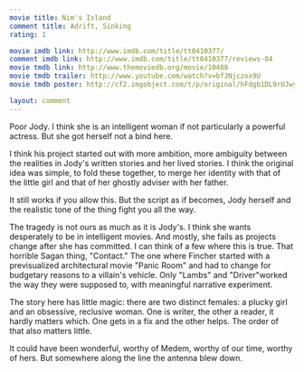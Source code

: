 ```yaml
---
movie title: Nim's Island
comment title: Adrift, Sinking
rating: 1

movie imdb link: http://www.imdb.com/title/tt0410377/
comment imdb link: http://www.imdb.com/title/tt0410377/reviews-84
movie tmdb link: http://www.themoviedb.org/movie/10488
movie tmdb trailer: http://www.youtube.com/watch?v=bfJNjczox9U
movie tmdb poster: http://cf2.imgobject.com/t/p/original/hFdgb1DL9rUJwyxdj9EPWuBKnFo.jpg

layout: comment
---
```


Poor Jody. I think she is an intelligent woman if not particularly a powerful actress. But she got herself not a bind here.

I think his project started out with more ambition, more ambiguity between the realities in Jody's written stories and her lived stories. I think the original idea was simple, to fold these together, to merge her identity with that of the little girl and that of her ghostly adviser with her father.

It still works if you allow this. But the script as if becomes, Jody herself and the realistic tone of the thing fight you all the way.

The tragedy is not ours as much as it is Jody's. I think she wants desperately to be in intelligent movies. And mostly, she fails as projects change after she has committed. I can think of a few where this is true. That horrible Sagan thing, "Contact." The one where Fincher started with a previsualized architectural movie "Panic Room" and had to change for budgetary reasons to a villain's vehicle. Only "Lambs" and "Driver"worked the way they were supposed to, with meaningful narrative experiment.

The story here has little magic: there are two distinct females: a plucky girl and an obsessive, reclusive woman. One is writer, the other a reader, it hardly matters which. One gets in a fix and the other helps. The order of that also matters little.

It could have been wonderful, worthy of Medem, worthy of our time, worthy of hers. But somewhere along the line the antenna blew down.